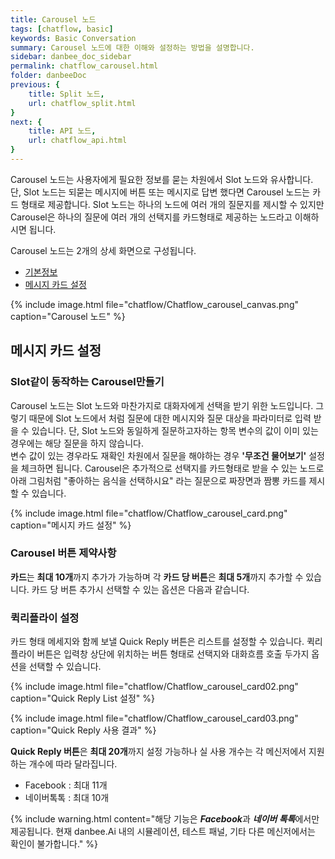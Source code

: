 ```yaml
---
title: Carousel 노드 
tags: [chatflow, basic]
keywords: Basic Conversation
summary: Carousel 노드에 대한 이해와 설정하는 방법을 설명합니다.
sidebar: danbee_doc_sidebar
permalink: chatflow_carousel.html
folder: danbeeDoc
previous: {
    title: Split 노드,
    url: chatflow_split.html
}
next: {
    title: API 노드,
    url: chatflow_api.html
}
---
```


Carousel 노드는 사용자에게 필요한 정보를 묻는 차원에서 Slot 노드와 유사합니다. 단, Slot 노드는 되묻는 메시지에 버튼 또는 메시지로 답변 했다면 Carousel 노드는 카드 형태로 제공합니다. 
Slot 노드는 하나의 노드에 여러 개의 질문지를 제시할 수 있지만 Carousel은 하나의 질문에 여러 개의 선택지를 카드형태로 제공하는 노드라고 이해하시면 됩니다. 


Carousel 노드는 2개의 상세 화면으로 구성됩니다.
- [기본정보](chatflow_carousel.html#기본-정보)
- [메시지 카드 설정](chatflow_carousel.html#메시지-카드-설정)

{% include image.html file="chatflow/Chatflow_carousel_canvas.png"  caption="Carousel 노드" %}

## 메시지 카드 설정

### Slot같이 동작하는 Carousel만들기
Carousel 노드는 Slot 노드와 마찬가지로 대화자에게 선택을 받기 위한 노드입니다. 그렇기 때문에 Slot 노드에서 처럼 질문에 대한 메시지와 질문 대상을 파라미터로 입력 받을 수 있습니다. 단, Slot 노드와 동일하게 질문하고자하는 항목 변수의 값이 이미 있는 경우에는 해당 질문을 하지 않습니다. <br/>변수 값이 있는 경우라도 재확인 차원에서 질문을 해야하는 경우 **'무조건 물어보기'** 설정을 체크하면 됩니다.
Carousel은 추가적으로 선택지를 카드형태로 받을 수 있는 노드로 아래 그림처럼 "좋아하는 음식을 선택하시요" 라는 질문으로 짜장면과 짬뽕 카드를 제시할 수 있습니다.

{% include image.html file="chatflow/Chatflow_carousel_card.png"  caption="메시지 카드 설정" %}

### Carousel 버튼 제약사항

**카드**는 **최대 10개**까지 추가가 가능하며 각 **카드 당 버튼**은 **최대 5개**까지 추가할 수 있습니다. 카드 당 버튼 추가시 선택할 수 있는 옵션은 다음과 같습니다.

### 퀵리플라이 설정

카드 형태 메세지와 함께 보낼 Quick Reply 버튼은 리스트를 설정할 수 있습니다. 퀵리플라이 버튼은 입력창 상단에 위치하는 버튼 형태로 선택지와 대화흐름 호출 두가지 옵션을 선택할 수 있습니다.

{% include image.html file="chatflow/Chatflow_carousel_card02.png" caption="Quick Reply List 설정" %}

{% include image.html file="chatflow/Chatflow_carousel_card03.png" caption="Quick Reply 사용 결과" %}

**Quick Reply 버튼**은 **최대 20개**까지 설정 가능하나 실 사용 개수는 각 메신저에서 지원하는 개수에 따라 달라집니다.
- Facebook : 최대 11개
- 네이버톡톡 : 최대 10개

{% include warning.html content="해당 기능은 ***Facebook***과 ***네이버 톡톡***에서만 제공됩니다. 현재 danbee.Ai 내의 시뮬레이션, 테스트 패널, 기타 다른 메신저에서는 확인이 불가합니다." %}
<!-- 
### 샘플 시나리오 (좋아하는 음식은?)

Carousel 노드에서는 Listen 노드에 선언된 단어항목(parameter)들에 한해 값을 카드 형태로 물어보기 위한 설정을 할 수 있습니다.
해당 시나리오는 'question1' 변수값에 좋아하는 음식을 선택 받고 선택 받은 값을 Speak 노드 메시지에 표시합니다.

{% include image.html file="chatflow/Chatflow_carousel_sampleCanvas.png"  caption="좋아하는 음식은 시나리오" %}

#### [캐로셀 테스트] Listen 노드 설정

Listen 노드에 좋아하는 음식을 선택받기 위해 'question1' 변수를 선언한다. 

{% include image.html file="chatflow/Chatflow_carousel_sampleListen.png"  caption="Listen 노드 설정" %}

#### [짜장면, 짬뽕 카드 제시] Carousel 노드 설정

'좋아하는 음식은?' 질문 메시지를 입록하고 'question1' 변수에 선택 카드 정보 값을 받겠다고 설정합니다. 
그리고 좋아하는 '짜장면', '짬뽕' 카드를 아래와 같이 설정합니다. 

{% include image.html file="chatflow/Chatflow_carousel_card.png"  caption="Carousel 노드 설정" %}

#### [답변 메시지] Speak 노드 설정

Speak 노드에 'question1' 변수 기준으로 값이 '짜장면', '짬뽕' 경우에 따라 다른 메시지를 표시하도록 설정합니다.

{% include image.html file="chatflow/Chatflow_carousel_sampleSpeak.png"  caption="Speak 노드 설정" %}

#### 테스트

'좋아하는 음식은?' 질문에 '짬뽕'을 선택하면 아래와 같이 결과가 나타납니다. 

{% include image.html file="chatflow/Chatflow_carousel_sampleTest.png"  caption="좋아하는 음식은? 테스트 결과" %} -->
